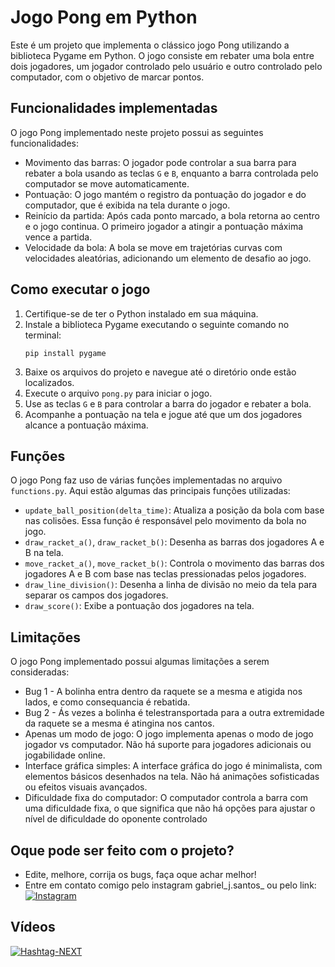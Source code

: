 # Jogo Pong em Python

Este é um projeto que implementa o clássico jogo Pong utilizando a biblioteca Pygame em Python. O jogo consiste em rebater uma bola entre dois jogadores, um jogador controlado pelo usuário e outro controlado pelo computador, com o objetivo de marcar pontos.

## Funcionalidades implementadas

O jogo Pong implementado neste projeto possui as seguintes funcionalidades:

- Movimento das barras: O jogador pode controlar a sua barra para rebater a bola usando as teclas `G` e `B`, enquanto a barra controlada pelo computador se move automaticamente.
- Pontuação: O jogo mantém o registro da pontuação do jogador e do computador, que é exibida na tela durante o jogo.
- Reinício da partida: Após cada ponto marcado, a bola retorna ao centro e o jogo continua. O primeiro jogador a atingir a pontuação máxima vence a partida.
- Velocidade da bola: A bola se move em trajetórias curvas com velocidades aleatórias, adicionando um elemento de desafio ao jogo.

## Como executar o jogo

1. Certifique-se de ter o Python instalado em sua máquina.
2. Instale a biblioteca Pygame executando o seguinte comando no terminal:
   ```
   pip install pygame
   ```
3. Baixe os arquivos do projeto e navegue até o diretório onde estão localizados.
4. Execute o arquivo `pong.py` para iniciar o jogo.
5. Use as teclas `G` e `B` para controlar a barra do jogador e rebater a bola.
6. Acompanhe a pontuação na tela e jogue até que um dos jogadores alcance a pontuação máxima.

## Funções

O jogo Pong faz uso de várias funções implementadas no arquivo `functions.py`. Aqui estão algumas das principais funções utilizadas:

- `update_ball_position(delta_time)`: Atualiza a posição da bola com base nas colisões. Essa função é responsável pelo movimento da bola no jogo.
- `draw_racket_a()`, `draw_racket_b()`: Desenha as barras dos jogadores A e B na tela.
- `move_racket_a()`, `move_racket_b()`: Controla o movimento das barras dos jogadores A e B com base nas teclas pressionadas pelos jogadores.
- `draw_line_division()`: Desenha a linha de divisão no meio da tela para separar os campos dos jogadores.
- `draw_score()`: Exibe a pontuação dos jogadores na tela.

## Limitações

O jogo Pong implementado possui algumas limitações a serem consideradas:
- Bug 1 - A bolinha entra dentro da raquete se a mesma e atigida nos lados, e como consequancia é rebatida.
- Bug 2 - Ás vezes a bolinha é telestransportada para a outra extremidade da raquete se a  mesma é atingina nos cantos.
- Apenas um modo de jogo: O jogo implementa apenas o modo de jogo jogador vs computador. Não há suporte para jogadores adicionais ou jogabilidade online.
- Interface gráfica simples: A interface gráfica do jogo é minimalista, com elementos básicos desenhados na tela. Não há animações sofisticadas ou efeitos visuais avançados.
- Dificuldade fixa do computador: O computador controla a barra com uma dificuldade fixa, o que significa que não há opções para ajustar o nível de dificuldade do oponente controlado


## Oque pode ser feito com o projeto?
- Edite, melhore, corrija os bugs, faça oque achar melhor!
- Entre em contato comigo pelo instagram gabriel_j.santos_ ou pelo link:
[![Instagram](https://img.shields.io/badge/Instagram-Follow%20Me-%23E4405F?logo=instagram)](https://instagram.com/gabriel_j.santos_?igshid=NTc4MTIwNjQ2YQ==)


## Vídeos
[![Hashtag-NEXT](https://img.youtube.com/vi/piOb7-WDqZg/0.jpg)](https://www.youtube.com/watch?v=piOb7-WDqZg)

